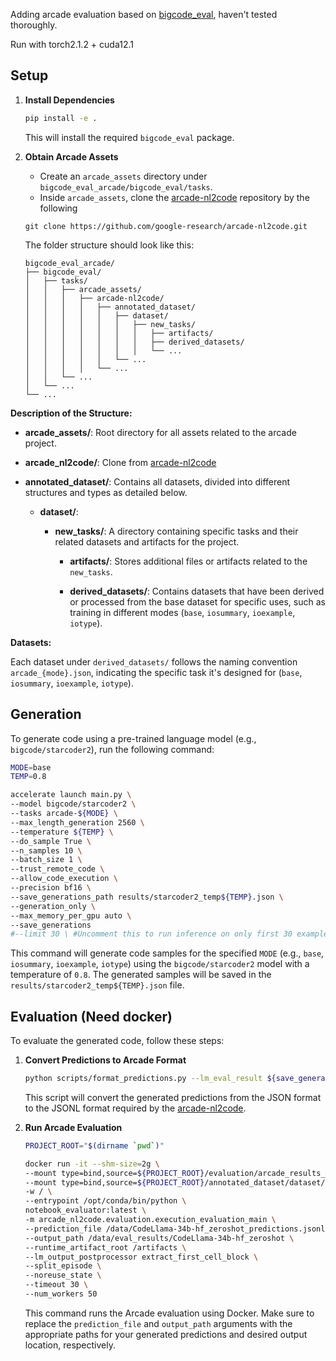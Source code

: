 Adding arcade evaluation based on [bigcode_eval](https://github.com/bigcode-project/bigcode-evaluation-harness/tree/main), haven't tested thoroughly.

Run with torch2.1.2 + cuda12.1

## Setup

1. **Install Dependencies**

   ```bash
   pip install -e .
   ```

   This will install the required `bigcode_eval` package.

2. **Obtain Arcade Assets**
   - Create an `arcade_assets` directory under `bigcode_eval_arcade/bigcode_eval/tasks`.
   - Inside `arcade_assets`, clone the [arcade-nl2code](https://github.com/google-research/arcade-nl2code.git) repository by the following
   
   `git clone https://github.com/google-research/arcade-nl2code.git`

   The folder structure should look like this:

   ```
   bigcode_eval_arcade/
   ├── bigcode_eval/
   │   ├── tasks/
   │   │   ├── arcade_assets/
   │   │   │   ├── arcade-nl2code/
   │   │   │   │   ├── annotated_dataset/
   │   │   │   │   │   ├── dataset/
   │   │   │   │   │   │   ├── new_tasks/
   │   │   │   │   │   │   │   ├── artifacts/
   │   │   │   │   │   │   │   ├── derived_datasets/
   │   │   │   │   │   │   │   └── ...
   │   │   │   │   │   └── ...
   │   │   │   │   └── ...
   │   │   └── ...
   │   └── ...
   └── ...
   ```

**Description of the Structure:**

- **arcade_assets/**: Root directory for all assets related to the arcade project. 
  
- **arcade_nl2code/**: Clone from [arcade-nl2code](https://github.com/google-research/arcade-nl2code.git)

- **annotated_dataset/**: Contains all datasets, divided into different structures and types as detailed below.

  - **dataset/**:
  
    - **new_tasks/**: A directory containing specific tasks and their related datasets and artifacts for the project.
    
      - **artifacts/**: Stores additional files or artifacts related to the `new_tasks`. 
      
      - **derived_datasets/**: Contains datasets that have been derived or processed from the base dataset for specific uses, such as training in different modes (`base`, `iosummary`, `ioexample`, `iotype`).

**Datasets:**

Each dataset under `derived_datasets/` follows the naming convention `arcade_{mode}.json`, indicating the specific task it's designed for (`base`, `iosummary`, `ioexample`, `iotype`).

## Generation

To generate code using a pre-trained language model (e.g., `bigcode/starcoder2`), run the following command:

```bash
MODE=base
TEMP=0.8

accelerate launch main.py \
--model bigcode/starcoder2 \
--tasks arcade-${MODE} \
--max_length_generation 2560 \
--temperature ${TEMP} \
--do_sample True \
--n_samples 10 \
--batch_size 1 \
--trust_remote_code \
--allow_code_execution \
--precision bf16 \
--save_generations_path results/starcoder2_temp${TEMP}.json \
--generation_only \
--max_memory_per_gpu auto \
--save_generations
#--limit 30 \ #Uncomment this to run inference on only first 30 examples for prototyping
```

This command will generate code samples for the specified `MODE` (e.g., `base`, `iosummary`, `ioexample`, `iotype`) using the `bigcode/starcoder2` model with a temperature of `0.8`. The generated samples will be saved in the `results/starcoder2_temp${TEMP}.json` file.

## Evaluation (Need docker)

To evaluate the generated code, follow these steps:

1. **Convert Predictions to Arcade Format**

   ```bash
   python scripts/format_predictions.py --lm_eval_result ${save_generations_path}
   ```

   This script will convert the generated predictions from the JSON format to the JSONL format required by the [arcade-nl2code](https://github.com/google-research/arcade-nl2code.git).

2. **Run Arcade Evaluation**

   ```bash
   PROJECT_ROOT="$(dirname `pwd`)"

   docker run -it --shm-size=2g \
   --mount type=bind,source=${PROJECT_ROOT}/evaluation/arcade_results_codellama,target=/data \
   --mount type=bind,source=${PROJECT_ROOT}/annotated_dataset/dataset/new_tasks/artifacts,target=/artifacts \
   -w / \
   --entrypoint /opt/conda/bin/python \
   notebook_evaluator:latest \
   -m arcade_nl2code.evaluation.execution_evaluation_main \
   --prediction_file /data/CodeLlama-34b-hf_zeroshot_predictions.jsonl \
   --output_path /data/eval_results/CodeLlama-34b-hf_zeroshot \
   --runtime_artifact_root /artifacts \
   --lm_output_postprocessor extract_first_cell_block \
   --split_episode \
   --noreuse_state \
   --timeout 30 \
   --num_workers 50
   ```

   This command runs the Arcade evaluation using Docker. Make sure to replace the `prediction_file` and `output_path` arguments with the appropriate paths for your generated predictions and desired output location, respectively.
